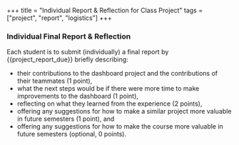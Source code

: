 +++
title = "Individual Report & Reflection for Class Project"
tags = ["project", "report", "logistics"]
+++

### Individual Final Report & Reflection

Each student is to submit (individually) a final report by {{project_report_due}} briefly describing:
- their contributions to the dashboard project and the contributions of their teammates  (1 point),
- what the next steps would be if there were more time to make improvements to the dashboard (1 point),
- reflecting on what they learned from the experience (2 points),
- offering any suggestions for how to make a similar project more valuable in future semesters (1 point), and
- offering any suggestions for how to make the course more valuable in future semesters (optional, 0 points).
